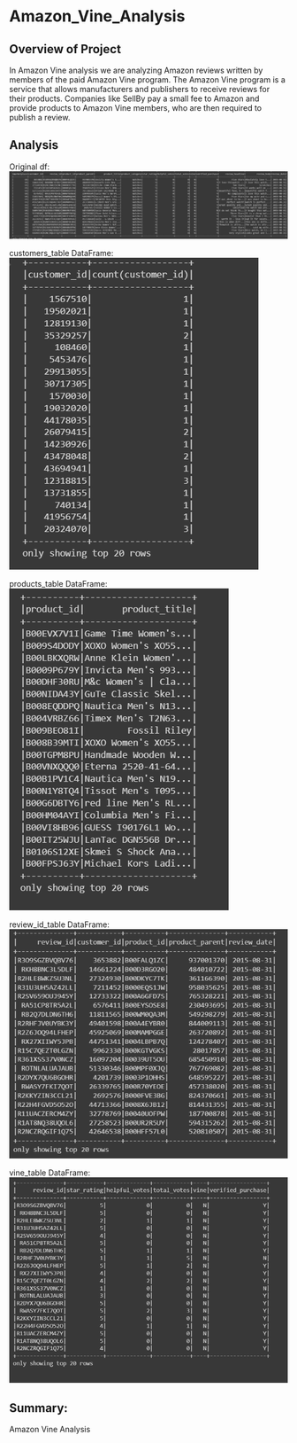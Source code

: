 # Amazon_Vine_Analysis
## Overview of Project
In Amazon Vine analysis we are analyzing Amazon reviews written by members of the paid Amazon Vine program. The Amazon Vine program is a service that allows manufacturers and publishers to receive reviews for their products. Companies like SellBy pay a small fee to Amazon and provide products to Amazon Vine members, who are then required to publish a review.

## Analysis

Original df:
![ images/df]( images/df.png)

customers_table DataFrame:
![ images/customer_df]( images/customer_df.png)

products_table DataFrame:
![ images/products_df]( images/products_df.png)

review_id_table DataFrame:
![ images/review_df]( images/review_df.png)

vine_table DataFrame:
![ images/vine_df]( images/vine_df.png)



## Summary:
Amazon Vine Analysis


